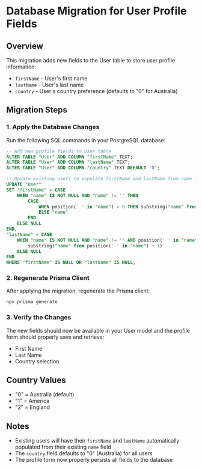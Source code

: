 # Database Migration for User Profile Fields

## Overview
This migration adds new fields to the User table to store user profile information:
- `firstName` - User's first name
- `lastName` - User's last name  
- `country` - User's country preference (defaults to "0" for Australia)

## Migration Steps

### 1. Apply the Database Changes
Run the following SQL commands in your PostgreSQL database:

```sql
-- Add new profile fields to User table
ALTER TABLE "User" ADD COLUMN "firstName" TEXT;
ALTER TABLE "User" ADD COLUMN "lastName" TEXT;
ALTER TABLE "User" ADD COLUMN "country" TEXT DEFAULT '0';

-- Update existing users to populate firstName and lastName from name field
UPDATE "User" 
SET "firstName" = CASE 
    WHEN "name" IS NOT NULL AND "name" != '' THEN 
        CASE 
            WHEN position(' ' in "name") > 0 THEN substring("name" from 1 for position(' ' in "name") - 1)
            ELSE "name"
        END
    ELSE NULL
END,
"lastName" = CASE 
    WHEN "name" IS NOT NULL AND "name" != '' AND position(' ' in "name") > 0 THEN 
        substring("name" from position(' ' in "name") + 1)
    ELSE NULL
END
WHERE "firstName" IS NULL OR "lastName" IS NULL;
```

### 2. Regenerate Prisma Client
After applying the migration, regenerate the Prisma client:

```bash
npx prisma generate
```

### 3. Verify the Changes
The new fields should now be available in your User model and the profile form should properly save and retrieve:
- First Name
- Last Name  
- Country selection

## Country Values
- "0" = Australia (default)
- "1" = America
- "2" = England

## Notes
- Existing users will have their `firstName` and `lastName` automatically populated from their existing `name` field
- The `country` field defaults to "0" (Australia) for all users
- The profile form now properly persists all fields to the database

